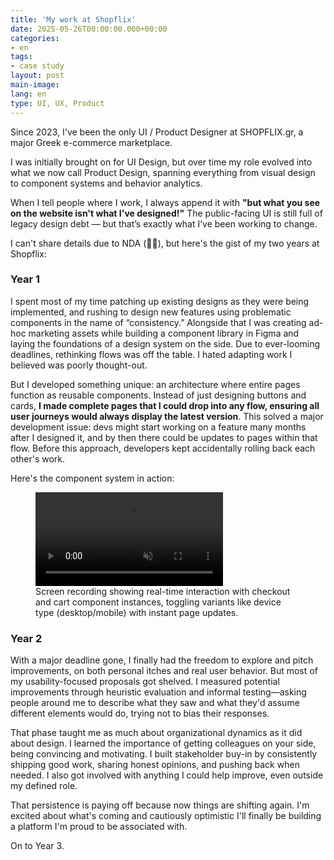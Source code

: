 ```yaml
---
title: 'My work at Shopflix'
date: 2025-05-26T00:00:00.000+00:00
categories:
- en
tags:
- case study
layout: post
main-image: 
lang: en
type: UI, UX, Product
---
```


Since 2023, I've been the only UI / Product Designer at SHOPFLIX.gr, a major Greek e-commerce marketplace.

I was initially brought on for UI Design, but over time my role evolved into what we now call Product Design, spanning everything from visual design to component systems and behavior analytics.

When I tell people where I work, I always append it with **"but what you see on the website isn't what I've designed!"** The public-facing UI is still full of legacy design debt — but that’s exactly what I’ve been working to change.

I can't share details due to NDA (😮‍💨), but here's the gist of my two years at Shopflix:

### Year 1
I spent most of my time patching up existing designs as they were being implemented, and rushing to design new features using problematic components in the name of “consistency.” Alongside that I was creating ad-hoc marketing assets while building a component library in Figma and laying the foundations of a design system on the side. Due to ever-looming deadlines, rethinking flows was off the table. I hated adapting work I believed was poorly thought-out.

But I developed something unique: an architecture where entire pages function as reusable components. Instead of just designing buttons and cards, **I made complete pages that I could drop into any flow, ensuring all user journeys would always display the latest version**. This solved a major development issue: devs might start working on a feature many months after I designed it, and by then there could be updates to pages within that flow. Before this approach, developers kept accidentally rolling back each other's work.

Here's the component system in action:

<figure>
  <video autoplay loop muted src="/assets/shopflix/shopflix-checkout-cart-components.mp4" class="w-100 br3"></video>
  <figcaption>Screen recording showing real-time interaction with checkout and cart component instances, toggling variants like device type (desktop/mobile) with instant page updates.</figcaption>
</figure>

### Year 2
With a major deadline gone, I finally had the freedom to explore and pitch improvements, on both personal itches and real user behavior. But most of my usability-focused proposals got shelved. I measured potential improvements through heuristic evaluation and informal testing—asking people around me to describe what they saw and what they'd assume different elements would do, trying not to bias their responses.

That phase taught me as much about organizational dynamics as it did about design. I learned the importance of getting colleagues on your side, being convincing and motivating. I built stakeholder buy-in by consistently shipping good work, sharing honest opinions, and pushing back when needed. I also got involved with anything I could help improve, even outside my defined role.

That persistence is paying off because now things are shifting again. I'm excited about what's coming and cautiously optimistic I'll finally be building a platform I'm proud to be associated with.

On to Year 3.